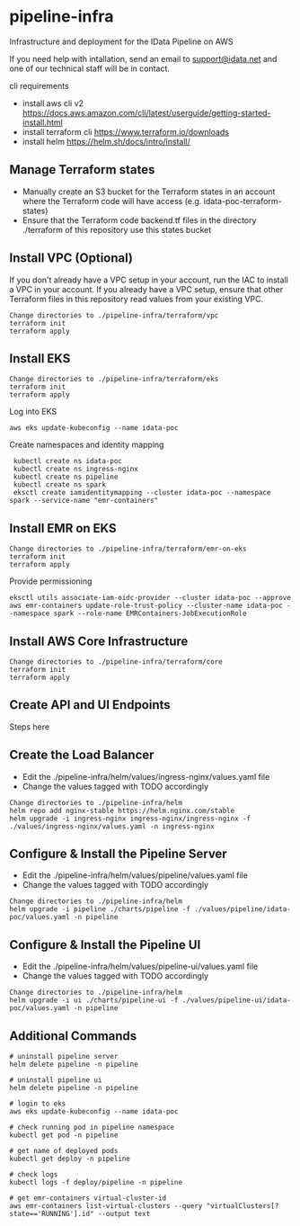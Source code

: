# pipeline-infra
Infrastructure and deployment for the IData Pipeline on AWS

If you need help with intallation, send an email to support@idata.net and one of our technical staff will be in contact.

cli requirements
- install aws cli v2 https://docs.aws.amazon.com/cli/latest/userguide/getting-started-install.html
- install terraform cli https://www.terraform.io/downloads
- install helm https://helm.sh/docs/intro/install/ 

## Manage Terraform states
- Manually create an S3 bucket for the Terraform states in an account where the Terraform code will have access (e.g. idata-poc-terraform-states)
- Ensure that the Terraform code backend.tf files in the directory ./terraform of this repository use this states bucket

## Install VPC (Optional)
If you don't already have a VPC setup in your account, run the IAC to install a VPC in your account.  If you already have a VPC setup, ensure that
other Terraform files in this repository read values from your existing VPC.
```
Change directories to ./pipeline-infra/terraform/vpc
terraform init
terraform apply
```

## Install EKS
```
Change directories to ./pipeline-infra/terraform/eks
terraform init
terraform apply
```

Log into EKS
```
aws eks update-kubeconfig --name idata-poc
```

Create namespaces and identity mapping
```
 kubectl create ns idata-poc
 kubectl create ns ingress-nginx
 kubectl create ns pipeline
 kubectl create ns spark
 eksctl create iamidentitymapping --cluster idata-poc --namespace spark --service-name "emr-containers"
 ```

## Install EMR on EKS
```
Change directories to ./pipeline-infra/terraform/emr-on-eks
terraform init
terraform apply
```

Provide permissioning
```
eksctl utils associate-iam-oidc-provider --cluster idata-poc --approve
aws emr-containers update-role-trust-policy --cluster-name idata-poc --namespace spark --role-name EMRContainers-JobExecutionRole
```

## Install AWS Core Infrastructure
```
Change directories to ./pipeline-infra/terraform/core
terraform init
terraform apply
```

## Create API and UI Endpoints
Steps here

## Create the Load Balancer
- Edit the ./pipeline-infra/helm/values/ingress-nginx/values.yaml file
- Change the values tagged with TODO accordingly

```
Change directories to ./pipeline-infra/helm
helm repo add nginx-stable https://helm.nginx.com/stable
helm upgrade -i ingress-nginx ingress-nginx/ingress-nginx -f ./values/ingress-nginx/values.yaml -n ingress-nginx
```

## Configure & Install the Pipeline Server
- Edit the ./pipeline-infra/helm/values/pipeline/values.yaml file
- Change the values tagged with TODO accordingly

```
Change directories to ./pipeline-infra/helm
helm upgrade -i pipeline ./charts/pipeline -f ./values/pipeline/idata-poc/values.yaml -n pipeline
```

## Configure & Install the Pipeline UI
- Edit the ./pipeline-infra/helm/values/pipeline-ui/values.yaml file
- Change the values tagged with TODO accordingly

```
Change directories to ./pipeline-infra/helm
helm upgrade -i ui ./charts/pipeline-ui -f ./values/pipeline-ui/idata-poc/values.yaml -n pipeline
```


## Additional Commands
```
# uninstall pipeline server
helm delete pipeline -n pipeline

# uninstall pipeline ui
helm delete pipeline -n pipeline

# login to eks
aws eks update-kubeconfig --name idata-poc

# check running pod in pipeline namespace
kubectl get pod -n pipeline

# get name of deployed pods
kubectl get deploy -n pipeline

# check logs 
kubectl logs -f deploy/pipeline -n pipeline

# get emr-containers virtual-cluster-id
aws emr-containers list-virtual-clusters --query "virtualClusters[?state=='RUNNING'].id" --output text
```
